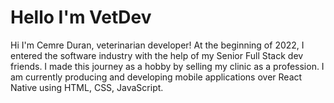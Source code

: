 # Hello I'm VetDev

Hi I'm Cemre Duran, veterinarian developer! At the beginning of 2022, I entered the software industry with the help of my Senior Full Stack dev friends. I made this journey as a hobby by selling my clinic as a profession. I am currently producing and developing mobile applications over React Native using HTML, CSS, JavaScript.
